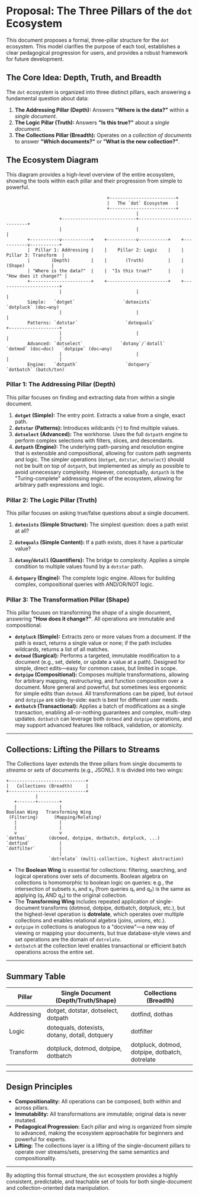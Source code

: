 # Proposal: The Three Pillars of the `dot` Ecosystem

This document proposes a formal, three-pillar structure for the `dot` ecosystem. This model clarifies the purpose of each tool, establishes a clear pedagogical progression for users, and provides a robust framework for future development.


## The Core Idea: Depth, Truth, and Breadth

The `dot` ecosystem is organized into three distinct pillars, each answering a fundamental question about data:

1.  **The Addressing Pillar (Depth):** Answers **"Where is the data?"** within a *single document*.
2.  **The Logic Pillar (Truth):** Answers **"Is this true?"** about a *single document*.
3.  **The Collections Pillar (Breadth):** Operates on a *collection of documents* to answer **"Which documents?"** or **"What is the new collection?"**.

## The Ecosystem Diagram

This diagram provides a high-level overview of the entire ecosystem, showing the tools within each pillar and their progression from simple to powerful.

```
                                      +-------------------------+
                                      |   The `dot` Ecosystem   |
                                      +-------------------------+
                                                 |
                    +----------------------------+----------------------------+
                    |                            |                            |
        +-----------v-----------+    +-----------v-----------+    +-----------v-----------+
        |  Pillar 1: Addressing |    |    Pillar 2: Logic    |    |  Pillar 3: Transform  |
        |        (Depth)        |    |       (Truth)         |    |      (Shape)          |
        | "Where is the data?"  |    |  "Is this true?"      |    | "How does it change?" |
        +-----------------------+    +-----------------------+    +-----------------------+
                    |                            |                            |
        Simple:   `dotget`                  `dotexists`                 `dotpluck` (doc→any)
                    |                            |                            |
        Patterns: `dotstar`                  `dotequals`                  +-------------------+
                    |                            |                        |                   |
        Advanced: `dotselect`              `dotany`/`dotall`        `dotmod` (doc→doc)   `dotpipe` (doc→any)
                    |                            |                        |                   |
        Engine:   `dotpath`                  `dotquery`              `dotbatch` (batch/txn)
```

### Pillar 1: The Addressing Pillar (Depth)

This pillar focuses on finding and extracting data from within a single document.

1.  **`dotget` (Simple):** The entry point. Extracts a value from a single, exact path.
2.  **`dotstar` (Patterns):** Introduces wildcards (`*`) to find multiple values.
3.  **`dotselect` (Advanced):** The workhorse. Uses the full `dotpath` engine to perform complex selections with filters, slices, and descendants.
4.  **`dotpath` (Engine):** The underlying path-parsing and resolution engine that is extensible and compositional, allowing for custom path segments and logic. The simpler operations (`dotget`, `dotstar`, `dotselect`) should not be built on top of `dotpath`, but implemented as simply as possible to avoid unnecessary complexity. However, conceptually, `dotpath` is the "Turing-complete" addressing engine of the ecosystem, allowing for arbitrary path expressions and logic.

### Pillar 2: The Logic Pillar (Truth)

This pillar focuses on asking true/false questions about a single document.

1.  **`dotexists` (Simple Structure):** The simplest question: does a path exist at all?

2.  **`dotequals` (Simple Content):** If a path exists, does it have a particular value?
3.  **`dotany`/`dotall` (Quantifiers):** The bridge to complexity. Applies a simple condition to multiple values found by a `dotstar` path.
4.  **`dotquery` (Engine):** The complete logic engine. Allows for building complex, compositional queries with AND/OR/NOT logic.

### Pillar 3: The Transformation Pillar (Shape)

This pillar focuses on transforming the *shape* of a single document, answering **"How does it change?"**. All operations are immutable and compositional.

- **`dotpluck` (Simple):** Extracts zero or more values from a document. If the path is exact, returns a single value or none; if the path includes wildcards, returns a list of all matches.
- **`dotmod` (Surgical):** Performs a targeted, immutable modification to a document (e.g., set, delete, or update a value at a path). Designed for simple, direct edits—easy for common cases, but limited in scope.
- **`dotpipe` (Compositional):** Composes multiple transformations, allowing for arbitrary mapping, restructuring, and function composition over a document. More general and powerful, but sometimes less ergonomic for simple edits than `dotmod`. All transformations can be piped, but `dotmod` and `dotpipe` are side-by-side: each is best for different user needs.
- **`dotbatch` (Transactional):** Applies a batch of modifications as a single transaction, enabling all-or-nothing guarantees and complex, multi-step updates. `dotbatch` can leverage both `dotmod` and `dotpipe` operations, and may support advanced features like rollback, validation, or atomicity.

---

## Collections: Lifting the Pillars to Streams

The Collections layer extends the three pillars from single documents to *streams* or *sets* of documents (e.g., JSONL). It is divided into two wings:

```
+-----------------------------+
|   Collections (Breadth)     |
+-----------------------------+
           |
   +-------+--------+
   |                |
Boolean Wing   Transforming Wing
 (Filtering)      (Mapping/Relating)
   |                |
   |                |
   v                v
`dothas`        (dotmod, dotpipe, dotbatch, dotpluck, ...)
`dotfind`           |
`dotfilter`         |
                    |
                `dotrelate` (multi-collection, highest abstraction)
```

- The **Boolean Wing** is essential for collections: filtering, searching, and logical operations over sets of documents. Boolean algebra on collections is homomorphic to boolean logic on queries: e.g., the intersection of subsets x₁ and x₂ (from queries q₁ and q₂) is the same as applying (q₁ AND q₂) to the original collection.
- The **Transforming Wing** includes repeated application of single-document transforms (dotmod, dotpipe, dotbatch, dotpluck, etc.), but the highest-level operation is **dotrelate**, which operates over multiple collections and enables relational algebra (joins, unions, etc.).
- `dotpipe` in collections is analogous to a "docview"—a new way of viewing or mapping your documents, but true database-style views and set operations are the domain of `dotrelate`.
- `dotbatch` at the collection level enables transactional or efficient batch operations across the entire set.

---

## Summary Table

| Pillar         | Single Document (Depth/Truth/Shape) | Collections (Breadth)         |
|--------------- |-------------------------------------|-------------------------------|
| Addressing     | dotget, dotstar, dotselect, dotpath | dotfind, dothas               |
| Logic          | dotequals, dotexists, dotany, dotall, dotquery | dotfilter           |
| Transform      | dotpluck, dotmod, dotpipe, dotbatch | dotpluck, dotmod, dotpipe, dotbatch, dotrelate |

---

## Design Principles

- **Compositionality:** All operations can be composed, both within and across pillars.
- **Immutability:** All transformations are immutable; original data is never mutated.
- **Pedagogical Progression:** Each pillar and wing is organized from simple to advanced, making the ecosystem approachable for beginners and powerful for experts.
- **Lifting:** The collections layer is a lifting of the single-document pillars to operate over streams/sets, preserving the same semantics and compositionality.

---

By adopting this formal structure, the `dot` ecosystem provides a highly consistent, predictable, and teachable set of tools for both single-document and collection-oriented data manipulation.
